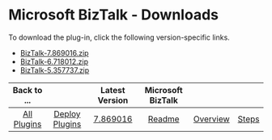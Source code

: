 
# Microsoft BizTalk - Downloads

To download the plug-in, click the following version-specific links.
- [BizTalk-7.869016.zip](https://raw.githubusercontent.com/UrbanCode/IBM-UCD-PLUGINS/main/files/BizTalk/BizTalk-7.869016.zip)
- [BizTalk-6.718012.zip](https://raw.githubusercontent.com/UrbanCode/IBM-UCD-PLUGINS/main/files/BizTalk/BizTalk-6.718012.zip)
- [BizTalk-5.357737.zip](https://raw.githubusercontent.com/UrbanCode/IBM-UCD-PLUGINS/main/files/BizTalk/BizTalk-5.357737.zip)

|Back to ...||Latest Version|Microsoft BizTalk |||
| :---: | :---: | :---: | :---: | :---: | :---: |
|[All Plugins](../../index.md)|[Deploy Plugins](../README.md)|[7.869016](https://raw.githubusercontent.com/UrbanCode/IBM-UCD-PLUGINS/main/files/BizTalk/BizTalk-7.869016.zip)|[Readme](README.md)|[Overview](overview.md)|[Steps](steps.md)|
